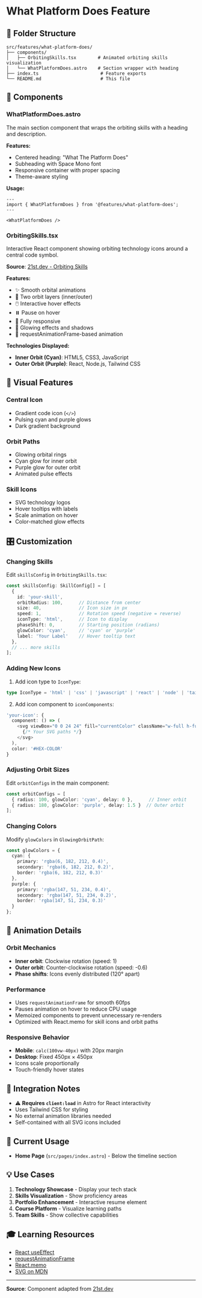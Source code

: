 # What Platform Does Feature

## 📁 Folder Structure

```
src/features/what-platform-does/
├── components/
│   ├── OrbitingSkills.tsx        # Animated orbiting skills visualization
│   └── WhatPlatformDoes.astro    # Section wrapper with heading
├── index.ts                       # Feature exports
└── README.md                      # This file
```

## 🧩 Components

### WhatPlatformDoes.astro

The main section component that wraps the orbiting skills with a heading and description.

**Features:**
- Centered heading: "What The Platform Does"
- Subheading with Space Mono font
- Responsive container with proper spacing
- Theme-aware styling

**Usage:**
```astro
---
import { WhatPlatformDoes } from '@features/what-platform-does';
---

<WhatPlatformDoes />
```

### OrbitingSkills.tsx

Interactive React component showing orbiting technology icons around a central code symbol.

**Source**: [21st.dev - Orbiting Skills](https://21st.dev/seraui/orbiting-skills/default)

**Features:**
- ✨ Smooth orbital animations
- 🎯 Two orbit layers (inner/outer)
- 🖱️ Interactive hover effects
- ⏸️ Pause on hover
- 📱 Fully responsive
- 🎨 Glowing effects and shadows
- 💫 requestAnimationFrame-based animation

**Technologies Displayed:**
- **Inner Orbit (Cyan)**: HTML5, CSS3, JavaScript
- **Outer Orbit (Purple)**: React, Node.js, Tailwind CSS

## 🎨 Visual Features

### Central Icon
- Gradient code icon (`</>`)
- Pulsing cyan and purple glows
- Dark gradient background

### Orbit Paths
- Glowing orbital rings
- Cyan glow for inner orbit
- Purple glow for outer orbit
- Animated pulse effects

### Skill Icons
- SVG technology logos
- Hover tooltips with labels
- Scale animation on hover
- Color-matched glow effects

## 🎛️ Customization

### Changing Skills

Edit `skillsConfig` in `OrbitingSkills.tsx`:

```typescript
const skillsConfig: SkillConfig[] = [
  { 
    id: 'your-skill',
    orbitRadius: 100,      // Distance from center
    size: 40,              // Icon size in px
    speed: 1,              // Rotation speed (negative = reverse)
    iconType: 'html',      // Icon to display
    phaseShift: 0,         // Starting position (radians)
    glowColor: 'cyan',     // 'cyan' or 'purple'
    label: 'Your Label'    // Hover tooltip text
  },
  // ... more skills
];
```

### Adding New Icons

1. Add icon type to `IconType`:
```typescript
type IconType = 'html' | 'css' | 'javascript' | 'react' | 'node' | 'tailwind' | 'your-icon';
```

2. Add icon component to `iconComponents`:
```typescript
'your-icon': {
  component: () => (
    <svg viewBox="0 0 24 24" fill="currentColor" className="w-full h-full">
      {/* Your SVG paths */}
    </svg>
  ),
  color: '#HEX-COLOR'
}
```

### Adjusting Orbit Sizes

Edit `orbitConfigs` in the main component:

```typescript
const orbitConfigs = [
  { radius: 100, glowColor: 'cyan', delay: 0 },      // Inner orbit
  { radius: 180, glowColor: 'purple', delay: 1.5 }  // Outer orbit
];
```

### Changing Colors

Modify `glowColors` in `GlowingOrbitPath`:

```typescript
const glowColors = {
  cyan: {
    primary: 'rgba(6, 182, 212, 0.4)',
    secondary: 'rgba(6, 182, 212, 0.2)',
    border: 'rgba(6, 182, 212, 0.3)'
  },
  purple: {
    primary: 'rgba(147, 51, 234, 0.4)',
    secondary: 'rgba(147, 51, 234, 0.2)',
    border: 'rgba(147, 51, 234, 0.3)'
  }
};
```

## 🎯 Animation Details

### Orbit Mechanics
- **Inner orbit**: Clockwise rotation (speed: 1)
- **Outer orbit**: Counter-clockwise rotation (speed: -0.6)
- **Phase shifts**: Icons evenly distributed (120° apart)

### Performance
- Uses `requestAnimationFrame` for smooth 60fps
- Pauses animation on hover to reduce CPU usage
- Memoized components to prevent unnecessary re-renders
- Optimized with React.memo for skill icons and orbit paths

### Responsive Behavior
- **Mobile**: `calc(100vw-40px)` with 20px margin
- **Desktop**: Fixed 450px × 450px
- Icons scale proportionally
- Touch-friendly hover states

## 📱 Integration Notes

- ⚠️ **Requires `client:load`** in Astro for React interactivity
- Uses Tailwind CSS for styling
- No external animation libraries needed
- Self-contained with all SVG icons included

## 🚀 Current Usage

- **Home Page** (`src/pages/index.astro`) - Below the timeline section

## 💡 Use Cases

1. **Technology Showcase** - Display your tech stack
2. **Skills Visualization** - Show proficiency areas
3. **Portfolio Enhancement** - Interactive resume element
4. **Course Platform** - Visualize learning paths
5. **Team Skills** - Show collective capabilities

## 🎓 Learning Resources

- [React useEffect](https://react.dev/reference/react/useEffect)
- [requestAnimationFrame](https://developer.mozilla.org/en-US/docs/Web/API/window/requestAnimationFrame)
- [React.memo](https://react.dev/reference/react/memo)
- [SVG on MDN](https://developer.mozilla.org/en-US/docs/Web/SVG)

---

**Source**: Component adapted from [21st.dev](https://21st.dev/seraui/orbiting-skills/default)

